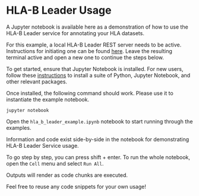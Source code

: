 
# HLA-B Leader Usage

A Jupyter notebook is available here as a demonstration of how to use the HLA-B Leader service for annotating your HLA datasets.

For this example, a local HLA-B Leader REST server needs to be active. Instructions for initiating one can be found [here](../README.md#b-leader-rest-service-). Leave the resulting terminal active and open a new one to continue the steps below.

To get started, ensure that Jupyter Notebook is installed. For new users, follow these [instructions](https://jupyter.readthedocs.io/en/latest/install.html) to install a suite of Python, Jupyter Notebook, and other relevant packages.

Once installed, the following command should work. Please use it to instantiate the example notebook.
```
jupyter notebook
```

Open the `hla_b_leader_example.ipynb` notebook to start running through the examples.

Information and code exist side-by-side in the notebook for demonstrating HLA-B Leader Service usage.

To go step by step, you can press shift + enter. To run the whole notebook, open the `Cell` menu and select `Run All`.

Outputs will render as code chunks are executed.

Feel free to reuse any code snippets for your own usage!